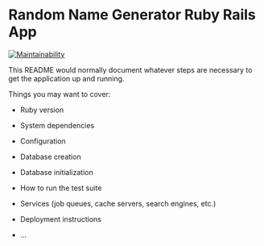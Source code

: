 # Random Name Generator Ruby Rails App

[![Maintainability](https://api.codeclimate.com/v1/badges/18edb38d198a6b8fa7d7/maintainability)](https://codeclimate.com/github/tashrique/flextensions-section-1/maintainability)



This README would normally document whatever steps are necessary to get the
application up and running.

Things you may want to cover:

* Ruby version

* System dependencies

* Configuration

* Database creation

* Database initialization

* How to run the test suite

* Services (job queues, cache servers, search engines, etc.)

* Deployment instructions

* ...
